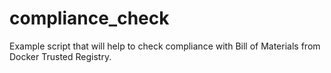 # compliance_check
Example script that will help to check compliance with Bill of Materials from Docker Trusted Registry.
